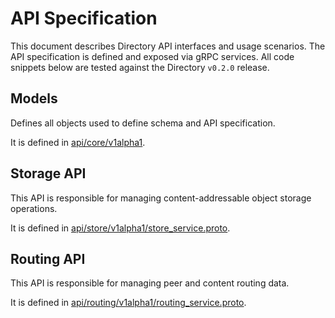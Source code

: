# API Specification

This document describes Directory API interfaces and usage scenarios.
The API specification is defined and exposed via gRPC services.
All code snippets below are tested against the Directory `v0.2.0` release.

## Models

Defines all objects used to define schema and API specification.

It is defined in [api/core/v1alpha1](api/core/v1alpha1).

## Storage API

This API is responsible for managing content-addressable object storage operations.

It is defined in [api/store/v1alpha1/store_service.proto](api/store/v1alpha1/store_service.proto).

## Routing API

This API is responsible for managing peer and content routing data.

It is defined in [api/routing/v1alpha1/routing_service.proto](api/routing/v1alpha1/routing_service.proto).
